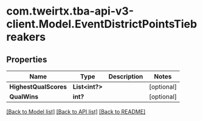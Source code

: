 # com.tweirtx.tba-api-v3-client.Model.EventDistrictPointsTiebreakers
## Properties

Name | Type | Description | Notes
------------ | ------------- | ------------- | -------------
**HighestQualScores** | **List&lt;int?&gt;** |  | [optional] 
**QualWins** | **int?** |  | [optional] 

[[Back to Model list]](../README.md#documentation-for-models) [[Back to API list]](../README.md#documentation-for-api-endpoints) [[Back to README]](../README.md)

